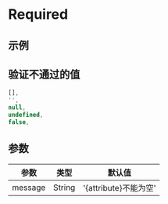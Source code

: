 # Required

## 示例
<required-basic />

## 验证不通过的值

```js
[],
'',
null,
undefined,
false,
```


## 参数

| 参数 | 类型 | 默认值 |
| - | - | - |
| message | String | '{attribute}不能为空'


